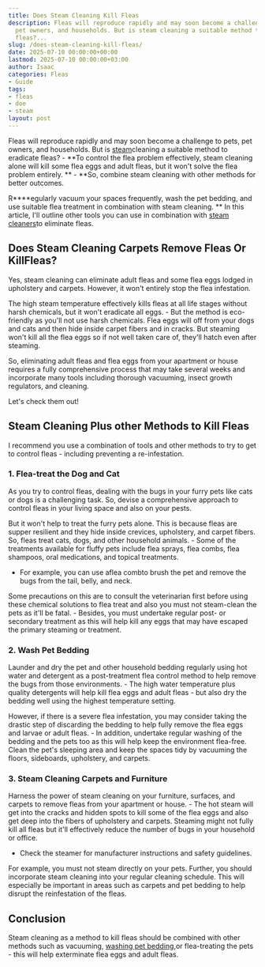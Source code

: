 ```yaml
---
title: Does Steam Cleaning Kill Fleas
description: Fleas will reproduce rapidly and may soon become a challenge to pets,
  pet owners, and households. But is steam cleaning a suitable method to eradicate
  fleas?...
slug: /does-steam-cleaning-kill-fleas/
date: 2025-07-10 00:00:00+00:00
lastmod: 2025-07-10 00:00:00+03:00
author: Isaac
categories: Fleas
- Guide
tags:
- fleas
- doe
- steam
layout: post
---
```

Fleas will reproduce rapidly and may soon become a challenge to pets, pet owners, and households. But is [steam](https://pestpolicy.com/does-steam-kill-bed-bugs/)cleaning a suitable method to eradicate fleas? - **To control the flea problem effectively, steam cleaning alone will kill some flea eggs and adult fleas, but it won't solve the flea problem entirely. ** - **So, combine steam cleaning with other methods for better outcomes.

R****egularly vacuum your spaces frequently, wash the pet bedding, and use suitable flea treatment in combination with steam cleaning. ** In this article, I'll outline other tools you can use in combination with [steam cleaners](https://pestpolicy.com/best-steam-cleaner-for-fleas/)to eliminate fleas.

##  Does Steam Cleaning Carpets Remove Fleas Or KillFleas?

Yes, steam cleaning can eliminate adult fleas and some flea eggs lodged in upholstery and carpets. However, it won't entirely stop the flea infestation.

The high steam temperature effectively kills fleas at all life stages without harsh chemicals, but it won't eradicate all eggs. - But the method is eco-friendly as you'll not use harsh chemicals. [](https://amzn.to/3tAftP6)Flea eggs will off from your dogs and cats and then hide inside carpet fibers and in cracks. But steaming won't kill all the flea eggs so if not well taken care of, they'll hatch even after steaming.

So, eliminating adult fleas and flea eggs from your apartment or house requires a fully comprehensive process that may take several weeks and incorporate many tools including thorough vacuuming, insect growth regulators, and cleaning.

Let's check them out!

##  Steam Cleaning Plus other Methods to Kill Fleas

I recommend you use a combination of tools and other methods to try to get to control fleas - including preventing a re-infestation.

###  1. Flea-treat the Dog and Cat

As you try to control fleas, dealing with the bugs in your furry pets like cats or dogs is a challenging task. So, devise a comprehensive approach to control fleas in your living space and also on your pests.

But it won't help to treat the furry pets alone. This is because fleas are supper resilient and they hide inside crevices, upholstery, and carpet fibers. So, fleas treat cats, dogs, and other household animals. - Some of the treatments available for fluffy pets include flea sprays, flea combs, flea shampoos, oral medications, and topical treatments.

- For example, you can use aflea combto brush the pet and remove the bugs from the tail, belly, and neck.

Some precautions on this are to consult the veterinarian first before using these chemical solutions to flea treat and also you must not steam-clean the pets as it'll be fatal. - Besides, you must undertake regular post- or secondary treatment as this will help kill any eggs that may have escaped the primary steaming or treatment.

###  2. Wash Pet Bedding

Launder and dry the pet and other household bedding regularly using hot water and detergent as a post-treatment flea control method to help remove the bugs from those environments. - The high water temperature plus quality detergents will help kill flea eggs and adult fleas - but also dry the bedding well using the highest temperature setting.

However, if there is a severe flea infestation, you may consider taking the drastic step of discarding the bedding to help fully remove the flea eggs and larvae or adult fleas. - In addition, undertake regular washing of the bedding and the pets too as this will help keep the environment flea-free. Clean the pet's sleeping area and keep the spaces tidy by vacuuming the floors, sideboards, upholstery, and carpets.

###  3. Steam Cleaning Carpets and Furniture

Harness the power of steam cleaning on your furniture, surfaces, and carpets to remove fleas from your apartment or house. - The hot steam will get into the cracks and hidden spots to kill some of the flea eggs and also get deep into the fibers of upholstery and carpets. Steaming might not fully kill all fleas but it'll effectively reduce the number of bugs in your household or office.

- Check the steamer for manufacturer instructions and safety guidelines.

For example, you must not steam directly on your pets. Further, you should incorporate steam cleaning into your regular cleaning schedule. This will especially be important in areas such as carpets and pet bedding to help disrupt the reinfestation of the fleas.

##  Conclusion

Steam cleaning as a method to kill fleas should be combined with other methods such as vacuuming, [washing pet bedding](https://pestpolicy.com/does-chlorine-safely-kill-fleas-on-cats/),or flea-treating the pets - this will help exterminate flea eggs and adult fleas.